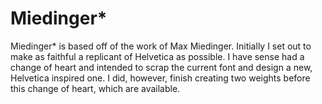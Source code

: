 Miedinger*
=========

Miedinger* is based off of the work of Max Miedinger. 
Initially I set out to make as faithful a replicant of Helvetica as possible. I have sense had a change of heart and intended to scrap the current font and design a new, Helvetica inspired one. I did, however, finish creating two weights before this change of heart, which are available.
